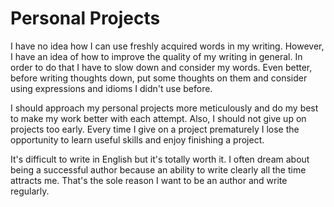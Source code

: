 # Personal Projects

I have no idea how I can use freshly acquired words in my writing. However, I have an idea of how to improve the quality of my writing in general. In order to do that I have to slow down and consider my words. Even better, before writing thoughts down, put some thoughts on them and consider using expressions and idioms I didn't use before.

I should approach my personal projects more meticulously and do my best to make my work better with each attempt. Also, I should not give up on projects too early. Every time I give on a project prematurely I lose the opportunity to learn useful skills and enjoy finishing a project.

It's difficult to write in English but it's totally worth it. I often dream about being a successful author because an ability to write clearly all the time attracts me. That's the sole reason I want to be an author and write regularly.
